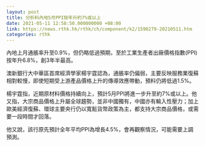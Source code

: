 ```yaml
---
layout: post
title: 分析料內地5月PPI按年升約7%或以上
date: 2021-05-11 12:58:50.000000000 +08:00
link: https://news.rthk.hk/rthk/ch/component/k2/1590279-20210511.htm
categories: rthk
---
```


內地上月通脹率升至0.9%，但仍略低過預期，至於工業生產者出廠價格指數(PPI)按年升6.8%，創3年半最高。

澳新銀行大中華區首席經濟學家楊宇霆認為，通脹率仍偏弱，主要反映服務業復蘇相對較慢，即使短期受上游產品價格上升的傳導效應帶動，預料仍將低過1.5%。

楊宇霆指，近期原材料價格持續向上，預計5月PPI將進一步升至約7%或以上。他又指，大宗商品價格上升屬全球趨勢，並非中國獨有，中國亦有輸入性壓力；加上歐美經濟復蘇、環球主要央行仍以寬鬆貨幣政策為主，都支持大宗商品價格，或需要一段時間才回落。

他又說，該行原先預計全年平均PPI為增長4.5%，會再觀察情況，可能需要上調預測。
